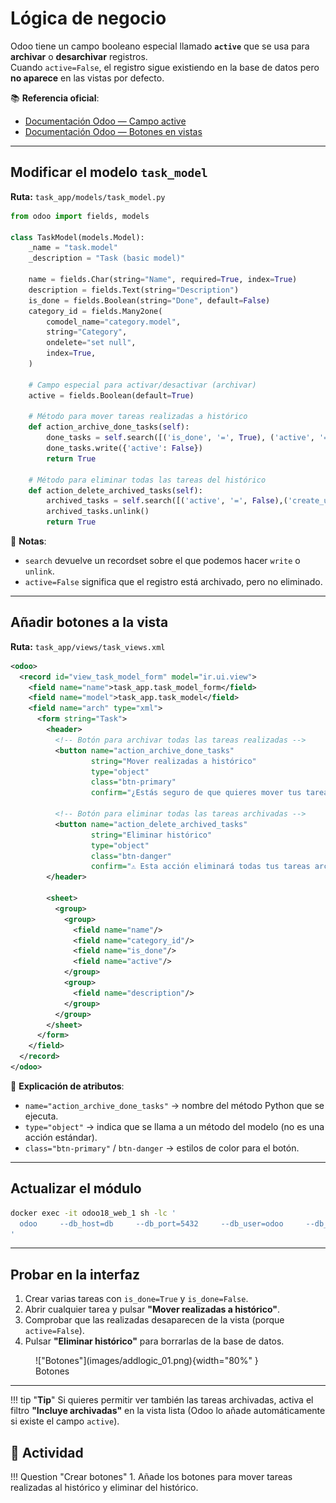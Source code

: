 # Lógica de negocio 

Odoo tiene un campo booleano especial llamado **`active`** que se usa para **archivar** o **desarchivar** registros.  
Cuando `active=False`, el registro sigue existiendo en la base de datos pero **no aparece** en las vistas por defecto.

📚 **Referencia oficial**:  
- [Documentación Odoo — Campo active](https://www.odoo.com/documentation/18.0/developer/reference/backend/orm.html#common-fields)  
- [Documentación Odoo — Botones en vistas](https://www.odoo.com/documentation/18.0/developer/reference/backend/views.html#buttons)  

---

## Modificar el modelo `task_model`

**Ruta:** `task_app/models/task_model.py`

```python
from odoo import fields, models

class TaskModel(models.Model):
    _name = "task.model"
    _description = "Task (basic model)"

    name = fields.Char(string="Name", required=True, index=True)
    description = fields.Text(string="Description")
    is_done = fields.Boolean(string="Done", default=False)
    category_id = fields.Many2one(
        comodel_name="category.model",
        string="Category",
        ondelete="set null",
        index=True,
    )

    # Campo especial para activar/desactivar (archivar)
    active = fields.Boolean(default=True)

    # Método para mover tareas realizadas a histórico
    def action_archive_done_tasks(self):
        done_tasks = self.search([('is_done', '=', True), ('active', '=', True),('create_uid', '=', self.env.user.id)])
        done_tasks.write({'active': False})
        return True

    # Método para eliminar todas las tareas del histórico
    def action_delete_archived_tasks(self):
        archived_tasks = self.search([('active', '=', False),('create_uid', '=', self.env.user.id)])
        archived_tasks.unlink()
        return True
```

📌 **Notas**:

- `search` devuelve un recordset sobre el que podemos hacer `write` o `unlink`.  
- `active=False` significa que el registro está archivado, pero no eliminado.  

---

## Añadir botones a la vista

**Ruta:** `task_app/views/task_views.xml`

```xml
<odoo>
  <record id="view_task_model_form" model="ir.ui.view">
    <field name="name">task_app.task_model_form</field>
    <field name="model">task_app.task_model</field>
    <field name="arch" type="xml">
      <form string="Task">
        <header>
          <!-- Botón para archivar todas las tareas realizadas -->
          <button name="action_archive_done_tasks"
                  string="Mover realizadas a histórico"
                  type="object"
                  class="btn-primary"
                  confirm="¿Estás seguro de que quieres mover tus tareas realizadas al histórico?"/>

          <!-- Botón para eliminar todas las tareas archivadas -->
          <button name="action_delete_archived_tasks"
                  string="Eliminar histórico"
                  type="object"
                  class="btn-danger"
                  confirm="⚠️ Esta acción eliminará todas tus tareas archivadas. ¿Deseas continuar?"/>
        </header>

        <sheet>
          <group>
            <group>
              <field name="name"/>
              <field name="category_id"/>
              <field name="is_done"/>
              <field name="active"/>
            </group>
            <group>
              <field name="description"/>
            </group>
          </group>
        </sheet>
      </form>
    </field>
  </record>
</odoo>
```

📌 **Explicación de atributos**:

- `name="action_archive_done_tasks"` → nombre del método Python que se ejecuta.  
- `type="object"` → indica que se llama a un método del modelo (no es una acción estándar).  
- `class="btn-primary"` / `btn-danger` → estilos de color para el botón.  

---

## Actualizar el módulo

```bash
docker exec -it odoo18_web_1 sh -lc '
  odoo     --db_host=db     --db_port=5432     --db_user=odoo     --db_password="$(cat /run/secrets/postgresql_password)"     --addons-path=/usr/lib/python3/dist-packages/odoo/addons,/mnt/extra-addons     -d odoodb -u task_app --stop-after-init
'
```

---

## Probar en la interfaz

1. Crear varias tareas con `is_done=True` y `is_done=False`.  
2. Abrir cualquier tarea y pulsar **"Mover realizadas a histórico"**.  
3. Comprobar que las realizadas desaparecen de la vista (porque `active=False`).  
4. Pulsar **"Eliminar histórico"** para borrarlas de la base de datos.  

<figure markdown="span">
    !["Botones"](images/addlogic_01.png){width="80%" }
    <figcaption>Botones </figcaption>
</figure>

---

!!! tip "**Tip**" 
    Si quieres permitir ver también las tareas archivadas, activa el filtro **"Incluye archivadas"** en la vista lista (Odoo lo añade automáticamente si existe el campo `active`).  

## 📝 Actividad
!!! Question "Crear botones"
    1. Añade los botones para mover tareas realizadas al histórico y eliminar del histórico.
